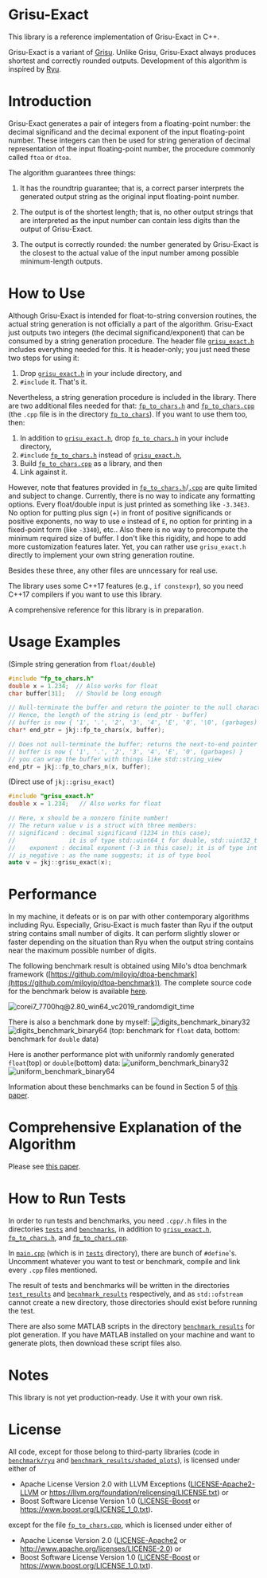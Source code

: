 # Grisu-Exact
This library is a reference implementation of Grisu-Exact in C++.

Grisu-Exact is a variant of [Grisu](https://www.cs.tufts.edu/~nr/cs257/archive/florian-loitsch/printf.pdf). Unlike Grisu, Grisu-Exact always produces shortest and correctly rounded outputs. Development of this algorithm is inspired by [Ryu](https://www.researchgate.net/publication/329410883_Ryu_fast_float-to-string_conversion).


# Introduction
Grisu-Exact generates a pair of integers from a floating-point number: the decimal significand and the decimal exponent of the input floating-point number. These integers can then be used for string generation of decimal representation of the input floating-point number, the procedure commonly called ````ftoa```` or ````dtoa````.

The algorithm guarantees three things:

1) It has the roundtrip guarantee; that is, a correct parser interprets the generated output string as the original input floating-point number.

2) The output is of the shortest length; that is, no other output strings that are interpreted as the input number can contain less digits than the output of Grisu-Exact.

3) The output is correctly rounded: the number generated by Grisu-Exact is the closest to the actual value of the input number among possible minimum-length outputs.

# How to Use
Although Grisu-Exact is intended for float-to-string conversion routines, the actual string generation is not officially a part of the algorithm. Grisu-Exact just outputs two integers (the decimal significand/exponent) that can be consumed by a string generation procedure. The header file [`grisu_exact.h`](grisu_exact.h) includes everything needed for this. It is header-only; you just need these two steps for using it:

1) Drop [`grisu_exact.h`](grisu_exact.h) in your include directory, and
2) `#include` it. That's it.

Nevertheless, a string generation procedure is included in the library. There are two additional files needed for that: [`fp_to_chars.h`](fp_to_chars.h) and [`fp_to_chars.cpp`](fp_to_chars/fp_to_chars.cpp) (the `.cpp` file is in the directory [`fp_to_chars`](fp_to_chars)). If you want to use them too, then:

1) In addition to [`grisu_exact.h`](grisu_exact.h), drop [`fp_to_chars.h`](fp_to_chars.h) in your include directory,
2) `#include` [`fp_to_chars.h`](fp_to_chars.h) instead of [`grisu_exact.h`](grisu_exact.h),
3) Build [`fp_to_chars.cpp`](fp_to_chars/fp_to_chars.cpp) as a library, and then
4) Link against it.

However, note that features provided in [`fp_to_chars.h`](fp_to_chars.h)/[`.cpp`](fp_to_chars/fp_to_chars.cpp) are quite limited and subject to change. Currently, there is no way to indicate any formatting options. Every float/double input is just printed as something like `-3.34E3`. No option for putting plus sign (+) in front of positive significands or positive exponents, no way to use `e` instead of `E`, no option for printing in a fixed-point form (like `-3340`), etc.. Also there is no way to precompute the minimum required size of buffer. I don't like this rigidity, and hope to add more customization features later. Yet, you can rather use `grisu_exact.h` directly to implement your own string generation routine.

Besides these three, any other files are unncessary for real use.

The library uses some C++17 features (e.g., `if constexpr`), so you need C++17 compilers if you want to use this library.

A comprehensive reference for this library is in preparation.

# Usage Examples
(Simple string generation from `float/double`)
```cpp
#include "fp_to_chars.h"
double x = 1.234;  // Also works for float
char buffer[31];   // Should be long enough

// Null-terminate the buffer and return the pointer to the null character
// Hence, the length of the string is (end_ptr - buffer)
// buffer is now { '1', '.', '2', '3', '4', 'E', '0', '\0', (garbages) }
char* end_ptr = jkj::fp_to_chars(x, buffer);

// Does not null-terminate the buffer; returns the next-to-end pointer
// buffer is now { '1', '.', '2', '3', '4', 'E', '0', (garbages) }
// you can wrap the buffer with things like std::string_view
end_ptr = jkj::fp_to_chars_n(x, buffer);
```

(Direct use of `jkj::grisu_exact`)
```cpp
#include "grisu_exact.h"
double x = 1.234;   // Also works for float

// Here, x should be a nonzero finite number!
// The return value v is a struct with three members:
// significand : decimal significand (1234 in this case);
//               it is of type std::uint64_t for double, std::uint32_t for float
//    exponent : decimal exponent (-3 in this case); it is of type int
// is_negative : as the name suggests; it is of type bool
auto v = jkj::grisu_exact(x);
```

# Performance
In my machine, it defeats or is on par with other contemporary algorithms including Ryu. Especially, Grisu-Exact is much faster than Ryu if the output string contains small number of digits. It can perform slightly slower or faster depending on the situation than Ryu when the output string contains near the maximum possible number of digits.

The following benchmark result is obtained using Milo's dtoa benchmark framework ([https://github.com/miloyip/dtoa-benchmark](https://github.com/miloyip/dtoa-benchmark)). The complete source code for the benchmark below is available [here](https://github.com/jk-jeon/dtoa-benchmark).

![corei7_7700hq@2.80_win64_vc2019_randomdigit_time](other_files/milo_benchmark.png)

There is also a benchmark done by myself:
![digits_benchmark_binary32](benchmark_results/digits_benchmark_binary32.png)
![digits_benchmark_binary64](benchmark_results/digits_benchmark_binary64.png)
(top: benchmark for ````float```` data, bottom: benchmark for ````double```` data)

Here is another performance plot with uniformly randomly generated ````float````(top) or ````double````(bottom) data:
![uniform_benchmark_binary32](benchmark_results/uniform_benchmark_binary32.png)
![uniform_benchmark_binary64](benchmark_results/uniform_benchmark_binary64.png)

Information about these benchmarks can be found in Section 5 of [this paper](https://github.com/jk-jeon/Grisu-Exact/blob/master/other_files/Grisu-Exact.pdf).

# Comprehensive Explanation of the Algorithm
Please see [this paper](https://github.com/jk-jeon/Grisu-Exact/blob/master/other_files/Grisu-Exact.pdf).

# How to Run Tests
In order to run tests and benchmarks, you need `.cpp/.h` files in the directories [`tests`](tests) and [`benchmarks`](benchmarks), in addition to [`grisu_exact.h`](grisu_exact.h), [`fp_to_chars.h`](fp_to_chars.h), and [`fp_to_chars.cpp`](fp_to_chars/fp_to_chars.cpp).

In [`main.cpp`](main.cpp) (which is in [`tests`](tests) directory), there are bunch of `#define`'s. Uncomment whatever you want to test or benchmark, compile and link every `.cpp` files mentioned.

The result of tests and benchmarks will be written in the directories [`test_results`](test_results) and [`becnhmark_results`](benchmark_results) respectively, and as `std::ofstream` cannot create a new directory, those directories should exist before running the test.

There are also some MATLAB scripts in the directory [`benchmark_results`](benchmark_results) for plot generation. If you have MATLAB installed on your machine and want to generate plots, then download these script files also.

# Notes
This library is not yet production-ready. Use it with your own risk.

# License
All code, except for those belong to third-party libraries (code in [`benchmark/ryu`](benchmark/ryu) and [`benchmark_results/shaded_plots`](benchmark_results/shaded_plots)), is licensed under either of

 * Apache License Version 2.0 with LLVM Exceptions ([LICENSE-Apache2-LLVM](LICENSE-Apache2-LLVM) or https://llvm.org/foundation/relicensing/LICENSE.txt) or
 * Boost Software License Version 1.0 ([LICENSE-Boost](LICENSE-Boost) or https://www.boost.org/LICENSE_1_0.txt).

except for the file [`fp_to_chars.cpp`](fp_to_chars/fp_to_chars.cpp), which is licensed under either of

 * Apache License Version 2.0 ([LICENSE-Apache2](fp_to_chars/LICENSE-Apache2) or http://www.apache.org/licenses/LICENSE-2.0) or
 * Boost Software License Version 1.0 ([LICENSE-Boost](fp_to_chars/LICENSE-Boost) or https://www.boost.org/LICENSE_1_0.txt).
 
 
